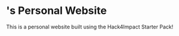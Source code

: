 # <Arin Johar>'s Personal Website
This is a personal website built using the Hack4Impact Starter Pack!
<You can add any description you want here.>

